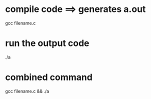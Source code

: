 # compile code ==> generates   a.out
gcc filename.c
# run the output code
./a

# combined command

gcc filename.c &&  ./a 